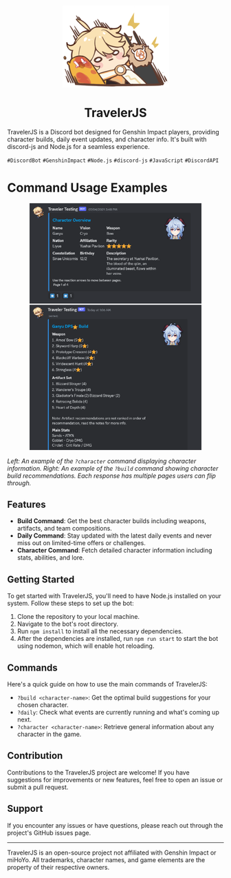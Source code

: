 
<p align="center">
  <img width="249" height="190" src="/logo.png" alt="TravelerJS logo">
</p>

<h1 align="center">TravelerJS</h1>

TravelerJS is a Discord bot designed for Genshin Impact players, providing character builds, daily event updates, and character info. It's built with discord-js and Node.js for a seamless experience.

`#DiscordBot` `#GenshinImpact` `#Node.js` `#discord-js` `#JavaScript` `#DiscordAPI`

# Command Usage Examples

<p align="center">
  <img src="/example1.png" width="400" alt="Character Command Example">
  <img src="/example2.png" width="400" alt="Build Command Example">
</p>

*Left: An example of the `?character` command displaying character information. Right: An example of the `?build` command showing character build recommendations. Each response has multiple pages users can flip through.*

## Features

- **Build Command**: Get the best character builds including weapons, artifacts, and team compositions.
- **Daily Command**: Stay updated with the latest daily events and never miss out on limited-time offers or challenges.
- **Character Command**: Fetch detailed character information including stats, abilities, and lore.

## Getting Started

To get started with TravelerJS, you'll need to have Node.js installed on your system. Follow these steps to set up the bot:

1. Clone the repository to your local machine.
2. Navigate to the bot's root directory.
3. Run `npm install` to install all the necessary dependencies.
4. After the dependencies are installed, run `npm run start` to start the bot using nodemon, which will enable hot reloading.

## Commands

Here's a quick guide on how to use the main commands of TravelerJS:

- `?build <character-name>`: Get the optimal build suggestions for your chosen character.
- `?daily`: Check what events are currently running and what's coming up next.
- `?character <character-name>`: Retrieve general information about any character in the game.

## Contribution

Contributions to the TravelerJS project are welcome! If you have suggestions for improvements or new features, feel free to open an issue or submit a pull request.

## Support

If you encounter any issues or have questions, please reach out through the project's GitHub issues page.

---

TravelerJS is an open-source project not affiliated with Genshin Impact or miHoYo. All trademarks, character names, and game elements are the property of their respective owners.

